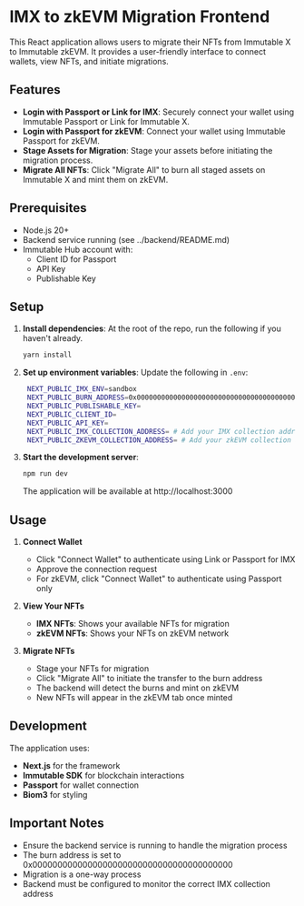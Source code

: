 # IMX to zkEVM Migration Frontend

This React application allows users to migrate their NFTs from Immutable X to Immutable zkEVM. It provides a user-friendly interface to connect wallets, view NFTs, and initiate migrations.

## Features

- **Login with Passport or Link for IMX**: Securely connect your wallet using Immutable Passport or Link for Immutable X.
- **Login with Passport for zkEVM**: Connect your wallet using Immutable Passport for zkEVM.
- **Stage Assets for Migration**: Stage your assets before initiating the migration process.
- **Migrate All NFTs**: Click "Migrate All" to burn all staged assets on Immutable X and mint them on zkEVM.

## Prerequisites

- Node.js 20+
- Backend service running (see ../backend/README.md)
- Immutable Hub account with:
  - Client ID for Passport
  - API Key 
  - Publishable Key

## Setup

1. **Install dependencies**:
   At the root of the repo, run the following if you haven't already.
   ```bash
   yarn install
   ```

2. **Set up environment variables**:
   Update the following in `.env`:
   ```bash
    NEXT_PUBLIC_IMX_ENV=sandbox
    NEXT_PUBLIC_BURN_ADDRESS=0x0000000000000000000000000000000000000000 # or whatever the burn address is
    NEXT_PUBLIC_PUBLISHABLE_KEY=
    NEXT_PUBLIC_CLIENT_ID=
    NEXT_PUBLIC_API_KEY=
    NEXT_PUBLIC_IMX_COLLECTION_ADDRESS= # Add your IMX collection address
    NEXT_PUBLIC_ZKEVM_COLLECTION_ADDRESS= # Add your zkEVM collection address
   ```

3. **Start the development server**:
   ```bash
   npm run dev
   ```

   The application will be available at http://localhost:3000

## Usage

1. **Connect Wallet**
   - Click "Connect Wallet" to authenticate using Link or Passport for IMX
   - Approve the connection request
   - For zkEVM, click "Connect Wallet" to authenticate using Passport only

2. **View Your NFTs**
   - **IMX NFTs**: Shows your available NFTs for migration
   - **zkEVM NFTs**: Shows your NFTs on zkEVM network

3. **Migrate NFTs**
   - Stage your NFTs for migration
   - Click "Migrate All" to initiate the transfer to the burn address
   - The backend will detect the burns and mint on zkEVM
   - New NFTs will appear in the zkEVM tab once minted

## Development

The application uses:
- **Next.js** for the framework
- **Immutable SDK** for blockchain interactions
- **Passport** for wallet connection
- **Biom3** for styling

## Important Notes

- Ensure the backend service is running to handle the migration process
- The burn address is set to 0x0000000000000000000000000000000000000000
- Migration is a one-way process
- Backend must be configured to monitor the correct IMX collection address
